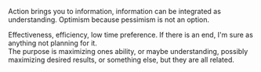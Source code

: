 Action brings you to information, information can be integrated as understanding. 
Optimism because pessimism is not an option.

Effectiveness, efficiency, low time preference.
If there is an end, I'm sure as anything not planning for it.  
The purpose is maximizing ones ability, or maybe understanding, possibly maximizing desired results, or something else, but they are all related.
